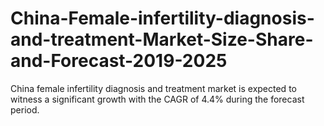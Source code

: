 # China-Female-infertility-diagnosis-and-treatment-Market-Size-Share-and-Forecast-2019-2025
China female infertility diagnosis and treatment market is expected to witness a significant growth with the CAGR of 4.4% during the forecast period. 
